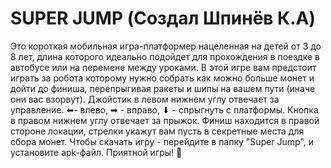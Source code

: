 # SUPER JUMP (Создал Шпинёв К.А)
Это короткая мобильная игра-платформер нацеленная на детей от 3 до 8 лет, длина которого идеально подойдет для прохождения в поездке в автобусе или на перемене между уроками.
В этой игре вам предстоит играть за робота которому нужно собрать как можно больше монет и дойти до финиша, перепрыгивая ракеты и шипы на вашем пути (иначе они вас взорвут).
Джойстик в левом нижнем углу отвечает за управление. ⬅- влево, ➡ - вправо,  ⬇ - спрыгнуть с платформы. Кнопка в правом нижнем углу отвечает за прыжок.
Финиш находится в правой стороне локации, стрелки укажут вам пусть в секретные места для сбора монет. Чтобы скачать игру - перейдите в папку "Super Jump", и установите apk-файл. Приятной игры! 🤖

